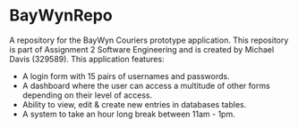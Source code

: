 # BayWynRepo
A repository for the BayWyn Couriers prototype application.
This repository is part of Assignment 2 Software Engineering and is created by Michael Davis (329589).
This application features:
  - A login form with 15 pairs of usernames and passwords.
  - A dashboard where the user can access a multitude of other forms depending on their level of access.
  - Ability to view, edit & create new entries in databases tables.
  - A system to take an hour long break between 11am - 1pm.
